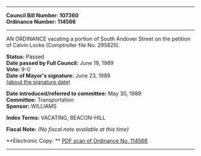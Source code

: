 * * * * *  
  
**Council Bill Number: [](#h0)[](#h2)107360**   
**Ordinance Number: 114566**  
  
* * * * *  
  
AN ORDINANCE vacating a portion of South Andover Street on the petition of Calvin Locke (Comptroller file No. 295825).  
  
**Status:** Passed   
**Date passed by Full Council:** June 19, 1989   
**Vote:** 9-0   
**Date of Mayor's signature:** June 23, 1989   
[(about the signature date)](/~public/approvaldate.htm)   
  
  
**Date introduced/referred to committee:** May 30, 1989   
**Committee:** Transportation   
**Sponsor:** WILLIAMS   
  
**Index Terms:** VACATING, BEACON-HILL  
  
**Fiscal Note:** *(No fiscal note available at this time)*  
  
**Electronic Copy: ** [PDF scan of Ordinance No. 114566](/~archives/Ordinances/Ord_114566.pdf)  
  
* * * * *  
